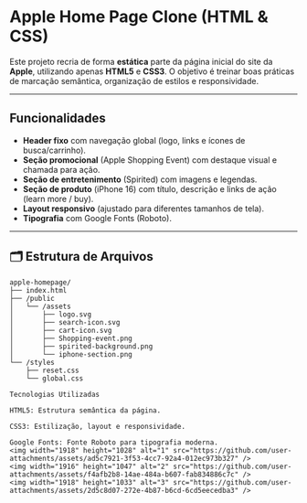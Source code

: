 # Apple Home Page Clone (HTML & CSS)

Este projeto recria de forma **estática** parte da página inicial do site da **Apple**, utilizando apenas **HTML5** e **CSS3**. O objetivo é treinar boas práticas de marcação semântica, organização de estilos e responsividade.

---

## Funcionalidades
- **Header fixo** com navegação global (logo, links e ícones de busca/carrinho).
- **Seção promocional** (Apple Shopping Event) com destaque visual e chamada para ação.
- **Seção de entretenimento** (Spirited) com imagens e legendas.
- **Seção de produto** (iPhone 16) com título, descrição e links de ação (learn more / buy).
- **Layout responsivo** (ajustado para diferentes tamanhos de tela).
- **Tipografia** com Google Fonts (Roboto).

---

## 🗂️ Estrutura de Arquivos
```text
apple-homepage/
├── index.html
├── /public
│   └── /assets
│       ├── logo.svg
│       ├── search-icon.svg
│       ├── cart-icon.svg
│       ├── Shopping-event.png
│       ├── spirited-background.png
│       └── iphone-section.png
└── /styles
    ├── reset.css
    └── global.css

Tecnologias Utilizadas

HTML5: Estrutura semântica da página.

CSS3: Estilização, layout e responsividade.

Google Fonts: Fonte Roboto para tipografia moderna.
<img width="1918" height="1028" alt="1" src="https://github.com/user-attachments/assets/ad5c7921-3f53-4cc7-92a4-012ec973b327" />
<img width="1916" height="1047" alt="2" src="https://github.com/user-attachments/assets/f4afb2b8-14ae-484a-b607-fab834886c7c" />
<img width="1918" height="1033" alt="3" src="https://github.com/user-attachments/assets/2d5c8d07-272e-4b87-b6cd-6cd5eecedba3" />



